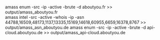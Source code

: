 

amass enum -src -ip -active -brute -d aboutyou.fr >> output/amass_aboutyou.fr  
amass intel -src -active -whois -ip -asn 44788,16509,48173,1137,13335,15169,14618,60955,6659,16378,8767 >> output/amass_asn_aboutyou.de
amass enum -src -ip -active -brute -d api-cloud.aboutyou.de >> output/amass_api-cloud.aboutyou.de